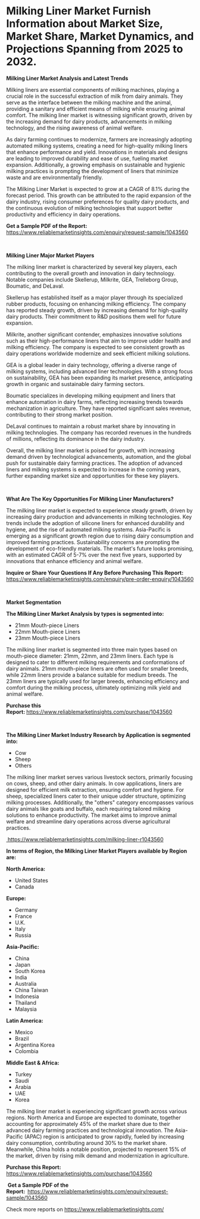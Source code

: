 <p><h1>Milking Liner Market Furnish Information about Market Size, Market Share, Market Dynamics, and Projections Spanning from 2025 to 2032.</h1></p><p><strong>Milking Liner Market Analysis and Latest Trends</strong></p>
<p><p>Milking liners are essential components of milking machines, playing a crucial role in the successful extraction of milk from dairy animals. They serve as the interface between the milking machine and the animal, providing a sanitary and efficient means of milking while ensuring animal comfort. The milking liner market is witnessing significant growth, driven by the increasing demand for dairy products, advancements in milking technology, and the rising awareness of animal welfare.</p><p>As dairy farming continues to modernize, farmers are increasingly adopting automated milking systems, creating a need for high-quality milking liners that enhance performance and yield. Innovations in materials and designs are leading to improved durability and ease of use, fueling market expansion. Additionally, a growing emphasis on sustainable and hygienic milking practices is prompting the development of liners that minimize waste and are environmentally friendly.</p><p>The Milking Liner Market is expected to grow at a CAGR of 8.1% during the forecast period. This growth can be attributed to the rapid expansion of the dairy industry, rising consumer preferences for quality dairy products, and the continuous evolution of milking technologies that support better productivity and efficiency in dairy operations.</p></p>
<p><strong>Get a Sample PDF of the Report:&nbsp;</strong> <a href="https://www.reliablemarketinsights.com/enquiry/request-sample/1043560?utm_campaign=3493&utm_medium=2&utm_source=Github&utm_content=ia&utm_term=09042025&utm_id=milking-liner">https://www.reliablemarketinsights.com/enquiry/request-sample/1043560</a></p>
<p>&nbsp;</p>
<p><strong>Milking Liner Major Market Players</strong></p>
<p><p>The milking liner market is characterized by several key players, each contributing to the overall growth and innovation in dairy technology. Notable companies include Skellerup, Milkrite, GEA, Trelleborg Group, Boumatic, and DeLaval. </p><p>Skellerup has established itself as a major player through its specialized rubber products, focusing on enhancing milking efficiency. The company has reported steady growth, driven by increasing demand for high-quality dairy products. Their commitment to R&D positions them well for future expansion.</p><p>Milkrite, another significant contender, emphasizes innovative solutions such as their high-performance liners that aim to improve udder health and milking efficiency. The company is expected to see consistent growth as dairy operations worldwide modernize and seek efficient milking solutions.</p><p>GEA is a global leader in dairy technology, offering a diverse range of milking systems, including advanced liner technologies. With a strong focus on sustainability, GEA has been expanding its market presence, anticipating growth in organic and sustainable dairy farming sectors.</p><p>Boumatic specializes in developing milking equipment and liners that enhance automation in dairy farms, reflecting increasing trends towards mechanization in agriculture. They have reported significant sales revenue, contributing to their strong market position.</p><p>DeLaval continues to maintain a robust market share by innovating in milking technologies. The company has recorded revenues in the hundreds of millions, reflecting its dominance in the dairy industry.</p><p>Overall, the milking liner market is poised for growth, with increasing demand driven by technological advancements, automation, and the global push for sustainable dairy farming practices. The adoption of advanced liners and milking systems is expected to increase in the coming years, further expanding market size and opportunities for these key players.</p></p>
<p>&nbsp;</p>
<p><strong>What Are The Key Opportunities For Milking Liner Manufacturers?</strong></p>
<p><p>The milking liner market is expected to experience steady growth, driven by increasing dairy production and advancements in milking technologies. Key trends include the adoption of silicone liners for enhanced durability and hygiene, and the rise of automated milking systems. Asia-Pacific is emerging as a significant growth region due to rising dairy consumption and improved farming practices. Sustainability concerns are prompting the development of eco-friendly materials. The market's future looks promising, with an estimated CAGR of 5-7% over the next five years, supported by innovations that enhance efficiency and animal welfare.</p></p>
<p><strong>Inquire or Share Your Questions If Any Before Purchasing This Report:</strong> <a href="https://www.reliablemarketinsights.com/enquiry/pre-order-enquiry/1043560?utm_campaign=3493&utm_medium=2&utm_source=Github&utm_content=ia&utm_term=09042025&utm_id=milking-liner">https://www.reliablemarketinsights.com/enquiry/pre-order-enquiry/1043560</a></p>
<p>&nbsp;</p>
<p><strong>Market Segmentation</strong></p>
<p><strong>The Milking Liner Market Analysis by types is segmented into:</strong></p>
<p><ul><li>21mm Mouth-piece Liners</li><li>22mm Mouth-piece Liners</li><li>23mm Mouth-piece Liners</li></ul></p>
<p><p>The milking liner market is segmented into three main types based on mouth-piece diameter: 21mm, 22mm, and 23mm liners. Each type is designed to cater to different milking requirements and conformations of dairy animals. 21mm mouth-piece liners are often used for smaller breeds, while 22mm liners provide a balance suitable for medium breeds. The 23mm liners are typically used for larger breeds, enhancing efficiency and comfort during the milking process, ultimately optimizing milk yield and animal welfare.</p></p>
<p><strong>Purchase this Report:&nbsp;</strong><a href="https://www.reliablemarketinsights.com/purchase/1043560?utm_campaign=3493&utm_medium=2&utm_source=Github&utm_content=ia&utm_term=09042025&utm_id=milking-liner">https://www.reliablemarketinsights.com/purchase/1043560</a></p>
<p>&nbsp;</p>
<p><strong>The Milking Liner Market Industry Research by Application is segmented into:</strong></p>
<p><ul><li>Cow</li><li>Sheep</li><li>Others</li></ul></p>
<p><p>The milking liner market serves various livestock sectors, primarily focusing on cows, sheep, and other dairy animals. In cow applications, liners are designed for efficient milk extraction, ensuring comfort and hygiene. For sheep, specialized liners cater to their unique udder structure, optimizing milking processes. Additionally, the "others" category encompasses various dairy animals like goats and buffalo, each requiring tailored milking solutions to enhance productivity. The market aims to improve animal welfare and streamline dairy operations across diverse agricultural practices.</p></p>
<p><a href="https://www.reliablemarketinsights.com/milking-liner-r1043560?utm_campaign=3493&utm_medium=2&utm_source=Github&utm_content=ia&utm_term=09042025&utm_id=milking-liner">&nbsp;https://www.reliablemarketinsights.com/milking-liner-r1043560</a></p>
<p><strong>In terms of Region, the Milking Liner Market Players available by Region are:</strong></p>
<p>
    <p> <strong> North America: </strong>
        <ul>
            <li>United States</li>
            <li>Canada</li>
        </ul>
        </p> 
    <p> <strong> Europe: </strong>
        <ul>
            <li>Germany</li>
            <li>France</li>
            <li>U.K.</li>
            <li>Italy</li>
            <li>Russia</li>
        </ul>
        </p> 
    <p> <strong> Asia-Pacific: </strong>
        <ul>
            <li>China</li>
            <li>Japan</li>
            <li>South Korea</li>
            <li>India</li>
            <li>Australia</li>
            <li>China Taiwan</li>
            <li>Indonesia</li>
            <li>Thailand</li>
            <li>Malaysia</li>
        </ul>
        </p> 
    <p> <strong> Latin America: </strong>
        <ul>
            <li>Mexico</li>
            <li>Brazil</li>
            <li>Argentina Korea</li>
            <li>Colombia</li>
        </ul>
        </p> 
    <p> <strong> Middle East & Africa: </strong>
        <ul>
            <li>Turkey</li>
            <li>Saudi</li>
            <li>Arabia</li>
            <li>UAE</li>
            <li>Korea</li>
        </ul>
    </p>
    </p>
<p><p>The milking liner market is experiencing significant growth across various regions. North America and Europe are expected to dominate, together accounting for approximately 45% of the market share due to their advanced dairy farming practices and technological innovation. The Asia-Pacific (APAC) region is anticipated to grow rapidly, fueled by increasing dairy consumption, contributing around 30% to the market share. Meanwhile, China holds a notable position, projected to represent 15% of the market, driven by rising milk demand and modernization in agriculture.</p></p>
<p><strong>Purchase this Report: </strong><a href="https://www.reliablemarketinsights.com/purchase/1043560?utm_campaign=3493&utm_medium=2&utm_source=Github&utm_content=ia&utm_term=09042025&utm_id=milking-liner">https://www.reliablemarketinsights.com/purchase/1043560</a></p>
<p>&nbsp;<strong>Get a Sample PDF of the Report:&nbsp;&nbsp;</strong><a href="https://www.reliablemarketinsights.com/enquiry/request-sample/1043560?utm_campaign=3493&utm_medium=2&utm_source=Github&utm_content=ia&utm_term=09042025&utm_id=milking-liner">https://www.reliablemarketinsights.com/enquiry/request-sample/1043560</a></p>
<p><strong></strong></p>
<p>Check more reports on <a href="https://www.reliablemarketinsights.com/?utm_campaign=3493&utm_medium=2&utm_source=Github&utm_content=ia&utm_term=09042025&utm_id=milking-liner">https://www.reliablemarketinsights.com/</a></p>